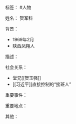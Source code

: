 标签： #人物

姓名：
贺军科

背景：
- 1969年2月
- 陕西凤翔人

描述：

社会关系：
- 堂兄[[贺玉强]]
- [[习近平]]直接控制的“接班人”

重要事件：

重要地点：

其他：
